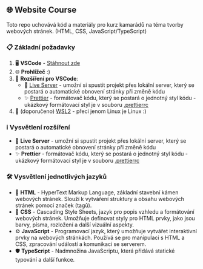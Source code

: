 ## 🌐 Website Course

Toto repo uchovává kód a materiály pro kurz kamarádů na téma tvorby webových stránek. (HTML, CSS, JavaScript/TypeScript)

### 📋 Základní požadavky

1. 🖥️ **VSCode** - [Stáhnout zde](https://code.visualstudio.com/)
2. 🌐 **Prohlížeč** :)
3. 🔌 **Rozšíření pro VSCode**:
    - 🚀 [Live Server](https://marketplace.visualstudio.com/items?itemName=ritwickdey.LiveServer) - umožní si spustit projekt přes lokální server, který se postará o automatické obnovení stránky při změně kódu
    - ✨ [Prettier](https://marketplace.visualstudio.com/items?itemName=esbenp.prettier-vscode) - formátovač kódu, který se postará o jednotný styl kódu - ukázkový formátovací styl je v souboru [.prettierrc](./.prettierrc)
4. 🐧 (doporučeno) [WSL2](https://learn.microsoft.com/en-us/windows/wsl/install#install-wsl-command) - přeci jenom Linux je Linux :)

### ℹ️ Vysvětlení rozšíření

-   🚀 **Live Server** - umožní si spustit projekt přes lokální server, který se postará o automatické obnovení stránky při změně kódu
-   ✨ **Prettier** - formátovač kódu, který se postará o jednotný styl kódu - ukázkový formátovací styl je v souboru [.prettierrc](./.prettierrc)

### 🛠️ Vysvětlení jednotlivých jazyků

-   📝 **HTML** - HyperText Markup Language, základní stavební kámen webových stránek. Slouží k vytváření struktury a obsahu webových stránek pomocí značek (tagů).
-   🎨 **CSS** - Cascading Style Sheets, jazyk pro popis vzhledu a formátování webových stránek. Umožňuje definovat styly pro HTML prvky, jako jsou barvy, písma, rozložení a další vizuální aspekty.
-   ⚙️ **JavaScript** - Programovací jazyk, který umožňuje vytvářet interaktivní prvky na webových stránkách. Používá se pro manipulaci s HTML a CSS, zpracování událostí a komunikaci se serverem.
-   🛡️ **TypeScript** - Nadmnožina JavaScriptu, která přidává statické typování a další funkce.
